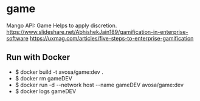 # game
Mango API: Game
Helps to apply discretion.
https://www.slideshare.net/AbhishekJain189/gamification-in-enterprise-software
https://uxmag.com/articles/five-steps-to-enterprise-gamification

## Run with Docker
* $ docker build -t avosa/game:dev .
* $ docker rm gameDEV
* $ docker run -d --network host --name gameDEV avosa/game:dev 
* $ docker logs gameDEV
